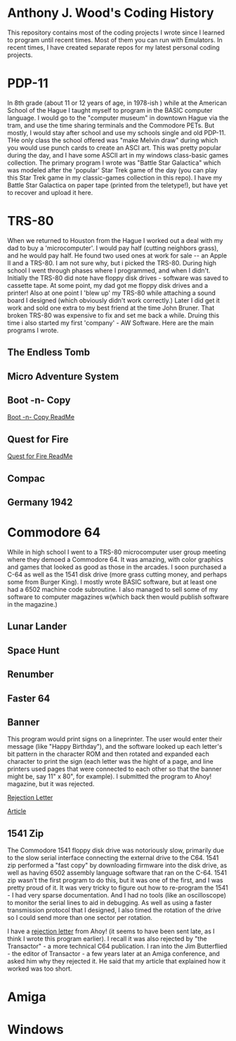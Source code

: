 # Anthony J. Wood's Coding History
This repository contains most of the coding projects I wrote since I learned to program until recent times. Most of them you can run with Emulators. In recent times, I have created separate repos for my latest personal coding projects.

# PDP-11
In 8th grade (about 11 or 12 years of age, in 1978-ish ) while at the American School of the Hague I taught myself to program in the BASIC computer language.  I would go to the "computer museum" in downtown Hague via the tram, and use the time sharing terminals and the Commodore PETs.  But mostly, I would stay after school and use my schools single and old PDP-11. THe only class the school offered was "make Melvin draw" during which you would use punch cards to create an ASCI art.  This was pretty popular during the day, and I have some ASCII art in my windows class-basic games collection.  The primary program I wrote was "Battle Star Galactica" which was modeled after the 'popular' Star Trek game of the day (you can play this Star Trek game in my classic-games collection in this repo).  I have my Battle Star Galactica  on paper tape (printed from the teletype!), but have yet to recover and upload it here.

# TRS-80
When we returned to Houston from the Hague I worked out a deal with my dad to buy a 'microcomputer'.  I would pay half (cutting neighbors grass), and he would pay half.   He found two used ones at work for sale -- an Apple II and a TRS-80.  I am not sure why, but i picked the TRS-80.  During high school I went through phases where I programmed, and when I didn't.  Initially the TRS-80 did note have floppy disk drives - software was saved to cassette tape.  At some point, my dad got me floppy  disk drives and a printer!  Also at one point I 'blew up' my TRS-80 while attaching a sound board I designed (which obviously didn't work correctly.)  Later I did get it work and sold one extra to my best friend at the time John Bruner.  That broken TRS-80 was expensive to fix and set me back a while.  Druing this time i also started my first 'company' - AW Software.  Here are the main programs I wrote.

## The Endless Tomb

## Micro Adventure System

## Boot -n- Copy
[Boot -n- Copy ReadMe](./TRS-80/boot-n-copy/readme.md)

## Quest for Fire
[Quest for Fire ReadMe](./TRS-80/quest-for-fire/readme.md)

## Compac

## Germany 1942

# Commodore 64
While in high school I went to a TRS-80 microcomputer user group meeting where they demoed a Commodore 64.  It was amazing, with color graphics and games that looked as good as those in the arcades.   I soon purchased a C-64 as well as the 1541 disk drive (more grass cutting money, and perhaps some from Burger King).  I mostly wrote BASIC software, but at least one had a 6502 machine code subroutine.  I also managed to sell some of my software to computer magazines w(which back then would publish software in the magazine.)

## Lunar Lander

## Space Hunt

## Renumber

## Faster 64

## Banner
This program would print signs on a lineprinter.  The user would enter their message (like "Happy Birthday"), and the software looked up each letter's bit pattern in the character ROM and then rotated and expanded each character to print the sign (each letter was the hight of a page, and line printers used pages that were connected to each other so that the banner might be, say 11" x 80", for example).   I submitted the program to Ahoy! magazine, but it was rejected.

[Rejection Letter](./scans/1984-10-3-ahoy.pdf)

[Article](./scans/banner-article.pdf)


## 1541 Zip
The Commodore 1541 floppy disk drive was notoriously slow, primarily due to the slow serial interface connecting the external drive to the C64.  1541 zip performed a "fast copy" by downloading firmware into the disk drive, as well as having 6502 assembly language software that ran on the C-64.  1541 zip wasn't the first program to do this, but it was one of the first, and I was pretty proud of it.  It was very tricky to figure out how to re-program the 1541 - I had very sparse documentation.  And I had no tools (like an oscilloscope) to monitor the serial lines to aid in debugging.   As well as using a faster transmission protocol that I designed, I also timed the rotation of the drive so I could send more than one sector per rotation. 

I have a [rejection letter](./scans/1985-5-23-ahoy-1541zip.pdf) from Ahoy! (it seems to have been sent late, as I think I wrote this program  earlier).  I recall it was also rejected by "the Transactor" - a more technical C64 publication.  I ran into the Jim Butterflied - the editor of Transactor - a few years later at an Amiga conference, and asked him why they rejected it.  He said that my article that explained how it worked was too short.

# Amiga

# Windows


